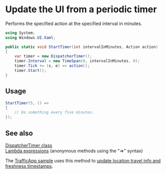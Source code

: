 # Update the UI from a periodic timer

Performs the specified action at the specified interval in minutes. 

```C#
using System;
using Windows.UI.Xaml;

public static void StartTimer(int intervalInMinutes, Action action)
{
    var timer = new DispatcherTimer();
    timer.Interval = new TimeSpan(0, intervalInMinutes, 0);
    timer.Tick += (s, e) => action();
    timer.Start();
}
```

## Usage

```C#
StartTimer(5, () =>
{
    // Do something every five minutes.
});
```

## See also

[DispatcherTimer class](https://msdn.microsoft.com/library/windows/apps/windows.ui.xaml.dispatchertimer.aspx)  
[Lambda expressions](https://msdn.microsoft.com/library/bb397687.aspx) (anonymous methods using the "=>" syntax)  

The [TrafficApp sample](https://github.com/Microsoft/Windows-appsample-trafficapp) uses this method to 
[update location travel info and freshness timestamps](https://github.com/Microsoft/Windows-appsample-trafficapp/blob/master/TrafficApp/MainPage.xaml.cs#L121-L125).  